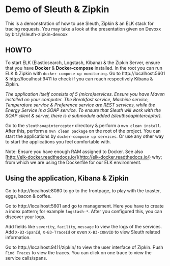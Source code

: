 # Demo of Sleuth & Zipkin

This is a demonstration of how to use Sleuth, Zipkin & an ELK stack for tracing requests.
You may take a look at the presentation given on Devoxx by bit.ly/sleuth-zipkin-devoxx
## HOWTO
To start ELK (Elasticsearch, Logstash, Kibana) & the Zipkin Server, ensure that you have **Docker** & **Docker-compose** installed.
In the root you can run ELK & Zipkin with `docker-compose up monitoring`. 
Go to http://localhost:5601 & http://localhost:9411 to check if you can reach respectively Kibana & Zipkin.

*The application itself consists of 5 (micro)services.
Ensure you have Maven installed on your computer.
The Breakfast service, Machine service, Temperature service & Preference service are REST services, while the Energy Service is a SOAP service.
To ensure that Sleuth will work with the SOAP client & server, there is a submodule added (sleuthsoapinterceptor).*

Go to the `sleuthsoapinterceptor` directory & perform a `mvn clean install`.
After this, perform a `mvn clean package` on the root of the project.
You can start the applications by `docker-compose up services`. Or use any other way to start the applications you feel comfortable with.

Note: Ensure you have enough RAM assigned to Docker. See also [http://elk-docker.readthedocs.io/](http://elk-docker.readthedocs.io/) why; from 
which we are using the Dockerfile for our ELK environment.

## Using the application, Kibana & Zipkin
Go to http://localhost:8080 to go to the frontpage, to play with the toaster, eggs, bacon & coffee.
 
 Go to http://localhost:5601 and go to management. Here you have to create a index pattern; for example `logstash-*`. After you configured this, you can discover your logs.

Add fields like `severity`, `facility`, `message` to view the logs of the services.
Add `X-B3-SpanId`, `X-B3-TraceId` or even `X-B3-CONVID` to view Sleuth related information.

Go to http://localhost:9411/zipkin/ to view the user interface of Zipkin. Push `Find Traces` to view the traces. You can click on one trace to view the service calls/spans.
